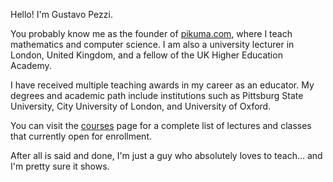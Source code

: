 Hello! I'm Gustavo Pezzi.

You probably know me as the founder of <a href="https://pikuma.com" target="_blank">pikuma.com</a>, where I teach mathematics and computer science. I am also a university lecturer in London, United Kingdom, and a fellow of the UK Higher Education Academy.

I have received multiple teaching awards in my career as an educator. My degrees and academic path include institutions such as Pittsburg State University, City University of London, and University of Oxford.

You can visit the <a href="https://pikuma.com/courses" target="_blank">courses</a> page for a complete list of lectures and classes that currently open for enrollment.

After all is said and done, I'm just a guy who absolutely loves to teach... and I'm pretty sure it shows.
